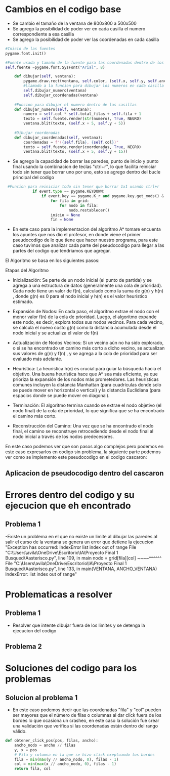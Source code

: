 # Cambios en el codigo base 
- Se cambio el tamaño de la ventana de 800x800 a 500x500
- Se agrego la posibilidad de poder ver en cada casilla el numero correspondiente a esa casilla 
- Se agrego la posibilidad de poder ver las coordenadas en cada casilla
```Python 
#Inicio de las fuentes 
pygame.font.init()

#Fuente usada y tamaño de la fuente para las coordenadas dentro de los cuadros dibujados
self.fuente =pygame.font.SysFont("Arial", 8)

    def dibujar(self, ventana):
        pygame.draw.rect(ventana, self.color, (self.x, self.y, self.ancho, self.ancho))
        #Llamado a la funcion para dibujar los numeros en cada casilla
        self.dibujar_numero(ventana)
        self.dibujar_coordenadas(ventana)
        
    #Funcion para dibujar el numero dentro de las casillas
    def dibujar_numero(self, ventana):
        numero = self.col * self.total_filas + self.fila + 1
        texto = self.fuente.render(str(numero), True, NEGRO)
        ventana.blit(texto, (self.x + 5, self.y + 5))
        
    #Dibujar coordenadas
    def dibujar_coordenadas(self, ventana):
        coordenadas = f"({self.fila}, {self.col})"
        texto = self.fuente.render(coordenadas, True, NEGRO)
        ventana.blit(texto, (self.x + 5, self.y + 15))
```

- Se agrego la capacidad de borrar las paredes, punto de inicio y punto final usando la combinacion de teclas "ctrl+r", lo que facilita reiniciar todo sin tener que borrar uno por uno, esto se agrego dentro del bucle principal del codigo
  
```Python
 #Funcion para reiniciar todo sin tener que borrar 1x1 usando ctrl+r
            if event.type == pygame.KEYDOWN:
                if event.key == pygame.K_r and pygame.key.get_mods() & pygame.KMOD_CTRL:
                    for fila in grid:
                        for nodo in fila:
                            nodo.restablecer()
                    inicio = None
                    fin = None
```

- En este caso para la implementacion del algoritmo A* tomare encuenta los apuntes que nos dio el profesor, en donde viene el primer pseudocodigo de lo que tiene que hacer nuestro programa, para este caso tuvimos que analizar cada parte del pseudocodigo para llegar a las partes del codigo que tendriamos que agregar.

El Algoritmo se basa en los siguientes pasos:

Etapas del Algoritmo

- Inicialización:
Se parte de un nodo inicial (el punto de partida) y se agrega a una estructura de datos (generalmente una cola de prioridad).
Cada nodo tiene un valor de f(n), calculado como la suma de g(n) y h(n) , donde g(n) es 0 para el nodo inicial y h(n) es el valor heurístico estimado.

- Expansión de Nodos:
En cada paso, el algoritmo extrae el nodo con el menor valor f(n) de la cola de prioridad. Luego, el algoritmo expande este nodo, es decir, explora todos sus nodos vecinos.
Para cada vecino, se calcula el nuevo costo g(n) como la distancia acumulada desde el nodo inicial y se actualiza el valor de f(n)

- Actualización de Nodos Vecinos:
Si un vecino aún no ha sido explorado, o si se ha encontrado un camino más corto a dicho vecino, se actualizan sus valores de g(n) y f(n) , y se agrega a la cola de prioridad para ser evaluado más adelante.

- Heurística:
La heurística h(n) es crucial para guiar la búsqueda hacia el objetivo. Una buena heurística hace que A* sea más eficiente, ya que prioriza la expansión de los nodos más prometedores.
Las heurísticas comunes incluyen la distancia Manhattan (para cuadrículas donde solo se puede mover en horizontal o vertical) y la distancia Euclidiana (para espacios donde se puede mover en diagonal).

- Terminación:
El algoritmo termina cuando se extrae el nodo objetivo (el nodo final) de la cola de prioridad, lo que significa que se ha encontrado el camino más corto.

- Reconstrucción del Camino:
Una vez que se ha encontrado el nodo final, el camino se reconstruye retrocediendo desde el nodo final al nodo inicial a través de los nodos predecesores.

En este caso podemos ver que son pasos algo complejos pero podemos en este caso expresarlos en codigo sin problema, la siguiente parte podemos ver como se implemento este pseudocodigo en el codigo cascaron:

## Aplicacion de pseudocodigo dentro del cascaron


# Errores dentro del codigo y su ejecucion que eh encontrado 

## Problema 1
 -Existe un problema en el que no existe un limite al dibujar las paredes al salir el curso de la ventana se genera un error que detiene la ejecucion 
   "Exception has occurred: IndexError
list index out of range
  File "C:\Users\avila\OneDrive\Escritorio\IA\Proyecto Final 1 Busqued\Aasterisco.py", line 109, in main
    nodo = grid[fila][col]
           ~~~~^^^^^^
  File "C:\Users\avila\OneDrive\Escritorio\IA\Proyecto Final 1 Busqued\Aasterisco.py", line 133, in <module>
    main(VENTANA, ANCHO_VENTANA)
IndexError: list index out of range"


# Problematicas a resolver 

## Problema 1 
 - Resolver que intente dibujar fuera de los limites y se detenga la ejecucion del codigo

## Problema 2


# Soluciones del codigo para los problemas 

## Solucion al problema 1
- En este caso podemos decir que las coordenadas "fila" y "col" pueden ser mayores que el número de filas o columnas al dar click fuera de los bordes lo que ocasiona un crasheo, en este caso la solución fue crear una validación que verifica si las coordenadas están dentro del rango válido. 

```Python 
def obtener_click_pos(pos, filas, ancho):
    ancho_nodo = ancho // filas
    y, x = pos
    # Fila y columna en la que se hizo click exeptuando los bordes
    fila = min(max(y // ancho_nodo, 0), filas - 1)
    col = min(max(x // ancho_nodo, 0), filas - 1)
    return fila, col
```



